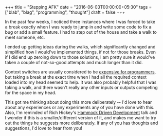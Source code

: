 +++
title = "Stepping AFK"
date = "2016-06-03T00:00:00+05:30"
tags = ["blab", "blag", "programming", "thought"]
draft = false
+++

In the past few weeks, I noticed three instances where I was forced to take a
break exactly when I was ready to jump in and write some code to fix a bug or
add a small feature.  I had to step out of the house and take a walk to meet
someone, etc.

I ended up getting ideas during the walks, which significantly changed and
simplified how I would've implemented things, if not for those breaks.  Even if
I did end up zeroing down to those solutions, I am pretty sure it would've
taken a couple of not-so-good attempts and much longer than it did.

Context switches are usually considered to be [expensive for programmers](http://heeris.id.au/2013/this-is-why-you-shouldnt-interrupt-a-programmer/), but
taking a break at the exact time when I had all the required context loaded
into my head seemed to help. It was also probably helpful that I was taking a
walk, and there wasn't really any other inputs or outputs competing for the
space in my head.

This got me thinking about doing this more deliberately -- I'd love to hear
about any experiences or any experiments any of you have done with this.  Also,
I'm reminded of Rich Hickey's [Hammock Driven Development](https://www.youtube.com/watch?v=f84n5oFoZBc) talk and I wonder if
this is a smaller/different version of it, and makes me want to try out the
things he suggests more deliberately.  If any of you has thoughts and
suggestions, I'd love to hear from you!
